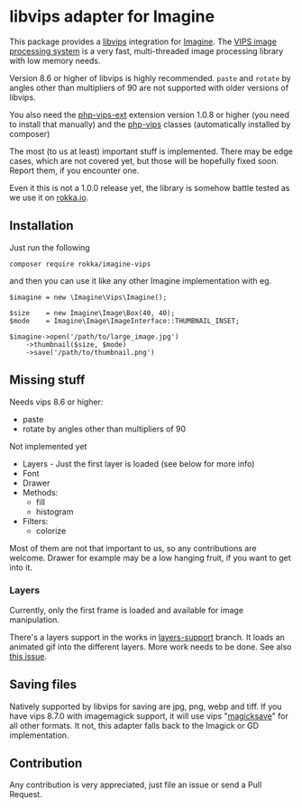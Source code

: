 # libvips adapter for Imagine
 
This package provides a [libvips](https://github.com/libvips/libvips) integration for [Imagine](https://imagine.readthedocs.io/en/latest/). The [VIPS image processing system](https://libvips.github.io/libvips/) is a very fast, multi-threaded image processing library with low memory needs.

Version 8.6 or higher of libvips is highly recommended. `paste` and `rotate` by angles other than multipliers of 90 are not supported with older versions of libvips.
 
You also need the [php-vips-ext](https://github.com/libvips/php-vips-ext) extension version 1.0.8 or higher (you need to install that manually) and the [php-vips](https://github.com/libvips/php-vips) classes (automatically installed by composer)

The most (to us at least) important stuff is implemented. There may be edge cases, which are not covered yet, but those will be hopefully fixed soon. Report them, if you encounter one.

Even it this is not a 1.0.0 release yet, the library is somehow battle tested as we use it on [rokka.io](https://rokka.io).

## Installation
 
Just run the following
 
```
composer require rokka/imagine-vips
```
 
 and then you can use it like any other Imagine implementation with eg.
 
```
$imagine = new \Imagine\Vips\Imagine();

$size    = new Imagine\Image\Box(40, 40);
$mode    = Imagine\Image\ImageInterface::THUMBNAIL_INSET;

$imagine->open('/path/to/large_image.jpg')
    ->thumbnail($size, $mode)
    ->save('/path/to/thumbnail.png')
```
 
## Missing stuff

Needs vips 8.6 or higher:

* paste
* rotate by angles other than multipliers of 90

Not implemented yet
 
 * Layers - Just the first layer is loaded (see below for more info)
 * Font
 * Drawer
 * Methods:
   * fill
   * histogram
 * Filters:
   * colorize

Most of them are not that important to us, so any contributions are welcome. Drawer for example may be a low hanging fruit, if you want to get into it.
  
### Layers

Currently, only the first frame is loaded and available for image manipulation. 

There's a layers support in the works in  [layers-support](https://github.com/rokka-io/imagine-vips/tree/layers-support) branch. It loads an animated gif into the different layers. More work needs to be done. See also [this issue](https://github.com/rokka-io/imagine-vips/issues/1).


## Saving files

Natively supported by libvips for saving are jpg, png, webp and tiff. If you have vips 8.7.0 with imagemagick support, it will use vips "[magicksave](https://jcupitt.github.io/libvips/API/current/VipsForeignSave.html#vips-magicksave)" for all other formats. It not, this adapter falls back to the Imagick or GD implementation.

## Contribution

Any contribution is very appreciated, just file an issue or send a Pull Request.
 
 
